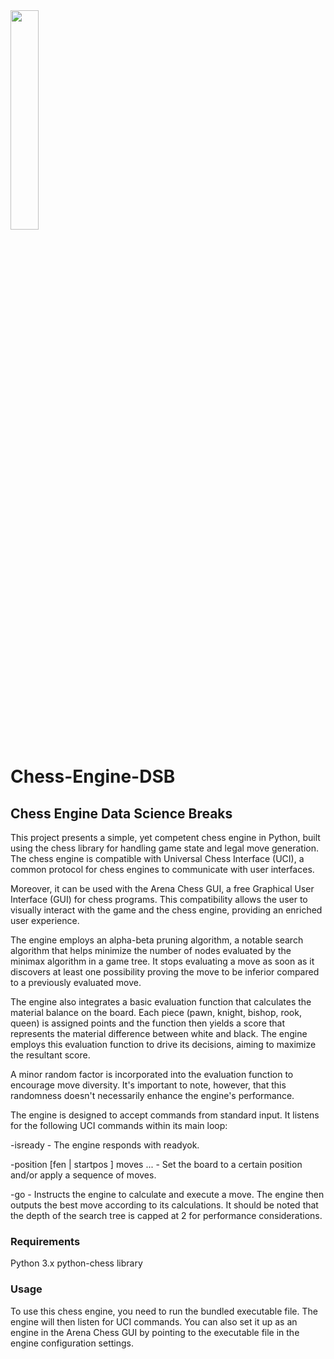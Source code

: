 <div align="left">
      <a href="https://www.youtube.com/watch?v=zGoBSxNEB14">
         <img src="https://img.youtube.com/vi/zGoBSxNEB14/0.jpg" style="width:30%;">
      </a>
</div>

# Chess-Engine-DSB
## Chess Engine Data Science Breaks
This project presents a simple, yet competent chess engine in Python, built using the chess library for handling game state and legal move generation. The chess engine is compatible with Universal Chess Interface (UCI), a common protocol for chess engines to communicate with user interfaces.

Moreover, it can be used with the Arena Chess GUI, a free Graphical User Interface (GUI) for chess programs. This compatibility allows the user to visually interact with the game and the chess engine, providing an enriched user experience.

The engine employs an alpha-beta pruning algorithm, a notable search algorithm that helps minimize the number of nodes evaluated by the minimax algorithm in a game tree. It stops evaluating a move as soon as it discovers at least one possibility proving the move to be inferior compared to a previously evaluated move.

The engine also integrates a basic evaluation function that calculates the material balance on the board. Each piece (pawn, knight, bishop, rook, queen) is assigned points and the function then yields a score that represents the material difference between white and black. The engine employs this evaluation function to drive its decisions, aiming to maximize the resultant score.

A minor random factor is incorporated into the evaluation function to encourage move diversity. It's important to note, however, that this randomness doesn't necessarily enhance the engine's performance.

The engine is designed to accept commands from standard input. It listens for the following UCI commands within its main loop:

 -isready - The engine responds with readyok.

 -position [fen <fenstring> | startpos ] moves <move1> ... <moveN> - Set the board to a certain position and/or apply a sequence of moves.

 -go - Instructs the engine to calculate and execute a move. The engine then outputs the best move according to its calculations.
   It should be noted that the depth of the search tree is capped at 2 for performance considerations.

### Requirements
Python 3.x
python-chess library

### Usage
To use this chess engine, you need to run the bundled executable file. The engine will then listen for UCI commands. You can also set it up as an engine in the Arena Chess GUI by pointing to the executable file in the engine configuration settings.
